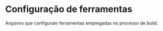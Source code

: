 # Configuração de ferramentas

Arquivos que configuram ferramentas empregadas no processo de _build_.